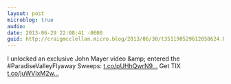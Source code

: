 ```yaml
---
layout: post
microblog: true
audio: 
date: 2013-06-29 22:08:41 -0600
guid: http://craigmcclellan.micro.blog/2013/06/30/t351190529612058624.html
---
```

I unlocked an exclusive John Mayer video &amp;amp; entered the #ParadiseValleyFlyaway Sweeps: [t.co/pUHhQwrN9...](http://t.co/pUHhQwrN9k) Get TIX [t.co/juWVIxM2w...](http://t.co/juWVIxM2wg)
